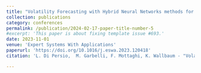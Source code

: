 ```yaml
---
title: "Volatility Forecasting with Hybrid Neural Networks methods for Risk Parity Investment Strategies"
collection: publications
category: conferences
permalink: /publication/2024-02-17-paper-title-number-5
#excerpt: 'This paper is about fixing template issue #693.'
date: 2023-11-01
venue: 'Expert Systems With Applications'
paperurl: 'https://doi.org/10.1016/j.eswa.2023.120418'
citation: 'L. Di Persio,  M. Garbelli, F. Mottaghi, K. Wallbaum - "Volatility Forecasting with Hybrid Neural Networks methods for Risk Parity Investment Strategies" Published in "Expert Systems With Applications" https://doi.org/10.1016/j.eswa.2023.120418'

---
```




